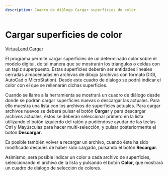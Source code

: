 ```yaml
---
description: Cuadro de diálogo Cargar superficies de color
---
```


# Cargar superficies de color

[ VirtuaLand Cargar](../fichas-de-herramientas/ficha-de-herramientas-virtualand/virtualand-cargar.md)

El programa permite cargar superficies de un determinado color sobre el modelo digital, de tal manera que se mostrarán los triángulos o celdas con un tapiz superpuesto. Estas superficies deberán ser entidades lineales cerradas almacenadas en archivos de dibujo (archivos con formato DIGI, AutoCad o MicroStation). Desde este cuadro de diálogo se podrá indicar el color con el que se rellenarán dichas superficies.

Cuando se llame a la herramienta se mostrará un cuadro de diálogo desde donde se podrán cargar superficies nuevas o descargar las actuales. Para ello muestra una lista con los archivos de superficies actuales. Para cargar archivos nuevos se deberá pulsar el botón **Cargar** y para descargar archivos actuales, éstos se deberán seleccionar primero en la lista utilizando el botón izquierdo del ratón y pudiéndose ayudar de las teclas Ctrl y Mayúsculas para hacer multi-selección, y pulsar posteriormente el botón **Descargar**.

Es posible también volver a recargar un archivo, cuando éste ha sido modificado después de haber sido cargado, pulsando el botón **Recargar**.

Asimismo, será posible indicar un color a cada archivo de superficies, seleccionando el archivo de la lista y pulsando el botón **Color**, que mostrará un cuadro de diálogo de selección de colores.
